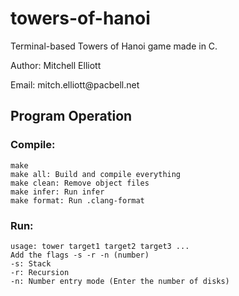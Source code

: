 # towers-of-hanoi

<p>Terminal-based Towers of Hanoi game made in C.</p>
<p>Author: Mitchell Elliott</p>
<p>Email: mitch.elliott@pacbell.net</p>

## Program Operation

### Compile:

```
make
make all: Build and compile everything
make clean: Remove object files
make infer: Run infer
make format: Run .clang-format
```

### Run:

```
usage: tower target1 target2 target3 ...
Add the flags -s -r -n (number)
-s: Stack
-r: Recursion
-n: Number entry mode (Enter the number of disks)
```
